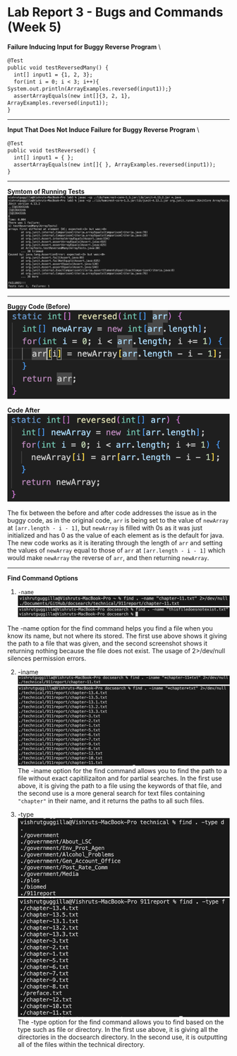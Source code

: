 # Lab Report 3 - Bugs and Commands (Week 5)

**Failure Inducing Input for Buggy Reverse Program**   \

```
@Test
public void testReversedMany() {
  int[] input1 = {1, 2, 3};
  for(int i = 0; i < 3; i++){ System.out.println(ArrayExamples.reversed(input1));}
  assertArrayEquals(new int[]{3, 2, 1}, ArrayExamples.reversed(input1));
}
```

---
  
**Input That Does Not Induce Failure for Buggy Reverse Program**   \

```
@Test
public void testReversed() {
  int[] input1 = { };
  assertArrayEquals(new int[]{ }, ArrayExamples.reversed(input1));
}
```

---

**Symtom of Running Tests** \
![Image](SymptomReverse.png)


---

**Buggy Code (Before)** \
![Image](ReverseBefore.png)

**Code After** \
![Image](ReverseAfter.png)

The fix between the before and after code addresses the issue as in the buggy code, as in the original code, `arr` is being set to the value of `newArray` at `[arr.length - i - 1]`, but `newArray` is filled with 0s as it was just initialized and has 0 as the value of each element as is the default for java. The new code works as it is iterating through the length of `arr` and setting the values of `newArray` equal to those of `arr` at `[arr.length - i - 1]` which would make `newArray` the reverse of `arr`, and then returning `newArray`.

---

**Find Command Options**
1. `-name`
![Image](find-name1.png)
![Image](find-name2.1.png)

The -name option for the find command helps you find a file when you know its name, but not where its stored. The first use above shows it giving the path to a file that was given, and the second screenshot shows it returning nothing because the file does not exist. The usage of 2>/dev/null silences permission errors.

2. -iname
![Image](find-iname1.png)
![Image](find-iname2.png)
The -iname option for the find command allows you to find the path to a file without exact capitilizaiton and for partial searches. In the first use above, it is giving the path to a file using the keywords of that file, and the second use is a more general search for text files containing `"chapter"` in their name, and it returns the paths to all such files.

3. -type
![Image](find-typef.png)
![Image](find-typed.png)
The -type option for the find command allows you to find based on the type such as file or directory. In the first use above, it is giving all the directories in the docsearch directory. In the second use, it is outputting all of the files within the technical directory.
